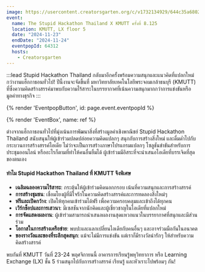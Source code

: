 ```yaml
---
image: https://usercontent.creatorsgarten.org/c/v1732134929/644c35a6802c02345887f156/image_zw0xxx.webp
event:
  name: The Stupid Hackathon Thailand X KMUTT ครั้งที่ 8.125
  location: KMUTT, LX floor 5
  date: "2024-11-23"
  endDate: "2024-11-24"
  eventpopId: 64312
  hosts:
    - Creatorsgarten
---
```


:::lead
Stupid Hackathon Thailand กลับมาอีกครั้งพร้อมความสนุกและแนวคิดที่แปลกใหม่กว่างานแฮ็กกาธอนทั่วไป! ปีนี้งานจะจัดขึ้นที่ มหาวิทยาลัยเทคโนโลยีพระจอมเกล้าธนบุรี (KMUTT) ที่ซึ่งความคิดสร้างสรรค์มาพบกับความไร้สาระในบรรยากาศที่เน้นความสนุกมากกว่าการแข่งขันหรือมูลค่าทางธุรกิจ
:::

{% render 'EventpopButton', id: page.event.eventpopId %}

{% render 'EventBox', name: ref %}

ต่างจากแฮ็กกาธอนทั่วไปที่มุ่งเน้นการพัฒนาสิ่งที่สร้างมูลค่าเชิงพาณิชย์ Stupid Hackathon Thailand สนับสนุนให้ผู้เข้าร่วมปลดปล่อยความคิดแปลกๆ สนุกกับการสร้างสิ่งใหม่ และดื่มด่ำไปกับกระบวนการสร้างสรรค์ไอเดีย ไม่ว่าจะเป็นการสร้างภาษาโปรแกรมแปลกๆ โซลูชันขำขันสำหรับการประชุมออนไลน์ หรืออะไรก็ตามที่ทำให้คนอื่นยิ้มได้ ผู้เข้าร่วมมีอิสระที่จะนำเสนอไอเดียที่บรรเจิดที่สุดของตนเอง

#### ทำไม Stupid Hackathon Thailand ที่ KMUTT จึงพิเศษ

- **เฉลิมฉลองความไร้สาระ**: กระตุ้นให้ผู้เข้าร่วมคิดนอกกรอบ เน้นที่ความสนุกและการสร้างสรรค์
- **การสร้างชุมชน**: เชื่อมโยงผู้ที่มีใจรักในความคิดสร้างสรรค์และการทดลองสิ่งใหม่ๆ
- **ฟรีและเปิดกว้าง**: เปิดให้ทุกคนเข้าร่วมได้ฟรี เพื่อความครอบคลุมและเข้าถึงได้ทุกคน
- **เวิร์กช็อปและการเสวนา**: มีเซสชันจากนักคิดและผู้เชี่ยวชาญในไอเดียที่แปลกใหม่
- **การจัดแสดงผลงาน**: ผู้เข้าร่วมสามารถนำเสนอผลงานสุดแหวกแนวในบรรยากาศที่สนุกและมีส่วนร่วม
- **โอกาสในการสร้างเครือข่าย**: พบปะและแลกเปลี่ยนไอเดียกับคนอื่นๆ และอาจร่วมมือกันในอนาคต
- **ของรางวัลและของที่ระลึกสุดสนุก**: แม้จะไม่มีการแข่งขัน แต่เราก็มีรางวัลน่ารักๆ ให้สำหรับความคิดสร้างสรรค์

พบกันที่ KMUTT วันที่ 23-24 พฤศจิกายนนี้ อาคารการเรียนรู้พหุวิทยาการ หรือ Learning Exchange (LX)  ชั้น 5 ร่วมสนุกไปกับการสร้างสรรค์ เรียนรู้ และหัวเราะไปพร้อมๆ กัน!